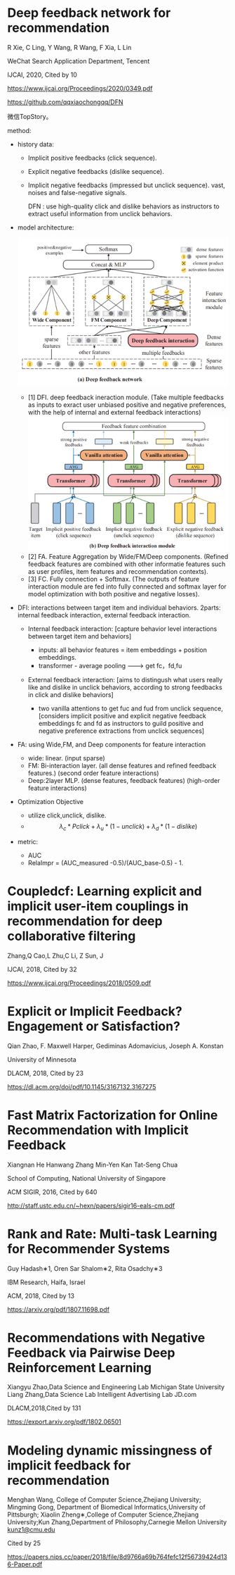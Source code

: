 
# Deep feedback network for recommendation
R Xie, C Ling, Y Wang, R Wang, F Xia, L Lin 

WeChat Search Application Department, Tencent

IJCAI, 2020, Cited by 10

https://www.ijcai.org/Proceedings/2020/0349.pdf

https://github.com/qqxiaochongqq/DFN

微信TopStory。

method:

- history data: 
    
    - Implicit positive feedbacks (click sequence).  
    - Explicit negative feedbacks (dislike sequence). 
    - Implicit negative feedbacks (impressed but unclick sequence).  vast, noises and false-negative signals.
    
        DFN : use high-quality click and dislike behaviors as instructors to extract useful information from unclick behaviors.

- model architecture:

    ![DFN](./Reco_implicit_png/DFN_model_architecture.png)
    - [1] DFI. deep feedback ineraction module. (Take multiple feedbacks as inputs to exract user unbiased positive and negative preferences, with the help of internal and external feedback interactions)
        ![DFI](./Reco_implicit_png/DFN_model_DeepFeedbackInteraction.png)
    - [2] FA. Feature Aggregation by Wide/FM/Deep components. (Refined feedback features are combined with other informatie features such as user profiles, item features and recommendation contexts).
    - [3] FC. Fully connection + Softmax. (The outputs of feature interaction module are fed into fully connected and softmax layer for model optimization with both positive and negative losses).

- DFI: interactions between target item and individual behaviors. 2parts: internal feedback interaction, external feedback interaction.
    - Internal feedback interaction: [capture behavior level interactions between target item and behaviors]
        - inputs: all behavior features = item embeddings + position embeddings. 
        - transformer - average pooling  ---> get fc，fd,fu
            
    - External feedback interaction: [aims to distingush what users really like and dislike in unclick behaviors, according to strong feedbacks in click and dislike behaviors]
        
        - two vanilla attentions to get fuc and fud from unclick sequence, [considers implicit positive and explicit negative feedback embeddings fc and fd as instructors to guild positive and negative preference extractions from unclick sequences]

- FA: using Wide,FM, and Deep components for feature interaction

    - wide: linear. (input sparse)
    - FM: Bi-interaction layer. (all dense features and refined feedback features.) (second order feature interactions)
    - Deep:2layer MLP. (dense features, feedback features) (high-order feature interactions)
- Optimization Objective

    - utilize click,unclick, dislike.
    - $$\lambda_c * Pclick + \lambda_u * (1-unclick) + \lambda_d * (1-dislike)$$

- metric:
    - AUC
    - RelaImpr = (AUC_measured -0.5)/(AUC_base-0.5) - 1.


# Coupledcf: Learning explicit and implicit user-item couplings in recommendation for deep collaborative filtering
Zhang,Q  Cao,L  Zhu,C  Li, Z  Sun, J

IJCAI, 2018, Cited by 32

https://www.ijcai.org/Proceedings/2018/0509.pdf


# Explicit or Implicit Feedback? Engagement or Satisfaction?
Qian Zhao, F. Maxwell Harper, Gediminas Adomavicius, Joseph A. Konstan

University of Minnesota

DLACM, 2018, Cited by 23

https://dl.acm.org/doi/pdf/10.1145/3167132.3167275


# Fast Matrix Factorization for Online Recommendation with Implicit Feedback

Xiangnan He Hanwang Zhang Min-Yen Kan Tat-Seng Chua

School of Computing, National University of Singapore

ACM SIGIR, 2016, Cited by 640

http://staff.ustc.edu.cn/~hexn/papers/sigir16-eals-cm.pdf


# Rank and Rate: Multi-task Learning for Recommender Systems

Guy Hadash∗1, Oren Sar Shalom∗2, Rita Osadchy∗3

IBM Research, Haifa, Israel

ACM, 2018, Cited by 13

https://arxiv.org/pdf/1807.11698.pdf


# Recommendations with Negative Feedback via Pairwise Deep Reinforcement Learning
Xiangyu Zhao,Data Science and Engineering Lab
Michigan State University
Liang Zhang,Data Science Lab
Intelligent Advertising Lab JD.com

DLACM,2018,Cited by 131

https://export.arxiv.org/pdf/1802.06501


# Modeling dynamic missingness of implicit feedback for recommendation
Menghan Wang, College of Computer Science,Zhejiang University;
Mingming Gong, Department of Biomedical Informatics,University of Pittsburgh; Xiaolin Zheng∗,College of Computer Science,Zhejiang University;Kun Zhang,Department of Philosophy,Carnegie Mellon University kunz1@cmu.edu

Cited by 25

https://papers.nips.cc/paper/2018/file/8d9766a69b764fefc12f56739424d136-Paper.pdf
